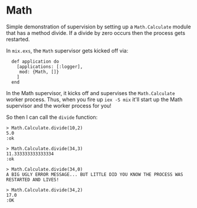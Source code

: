 # Math

Simple demonstration of supervision by setting up a `Math.Calculate` module that has a method divide. If a divide by zero occurs then the process gets restarted.

In `mix.exs`, the `Math` supervisor gets kicked off via:

```
  def application do
    [applications: [:logger],
     mod: {Math, []}
    ]
  end
```

In the Math supervisor, it kicks off and supervises the `Math.Calculate` worker process.
Thus, when you fire up `iex -S mix` it'll start up the Math supervisor and the worker process for you!

So then I can call the `divide` function:

```
> Math.Calculate.divide(10,2)
5.0
:ok

> Math.Calculate.divide(34,3)
11.333333333333334
:ok

> Math.Calculate.divide(34,0)
A BIG UGLY ERROR MESSAGE... BUT LITTLE DID YOU KNOW THE PROCESS WAS RESTARTED AND LIVES!

> Math.Calculate.divide(34,2)
17.0
:OK

```

